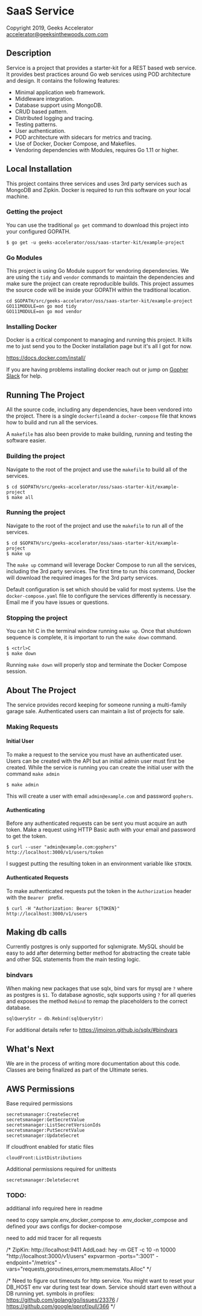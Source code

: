 # SaaS Service

Copyright 2019, Geeks Accelerator  
accelerator@geeksinthewoods.com.com


## Description

Service is a project that provides a starter-kit for a REST based web service. It provides best practices around Go web services using POD architecture and design. It contains the following features:

* Minimal application web framework.
* Middleware integration.
* Database support using MongoDB.
* CRUD based pattern.
* Distributed logging and tracing.
* Testing patterns.
* User authentication.
* POD architecture with sidecars for metrics and tracing.
* Use of Docker, Docker Compose, and Makefiles.
* Vendoring dependencies with Modules, requires Go 1.11 or higher.

## Local Installation

This project contains three services and uses 3rd party services such as MongoDB and Zipkin. Docker is required to run this software on your local machine.

### Getting the project

You can use the traditional `go get` command to download this project into your configured GOPATH.

```
$ go get -u geeks-accelerator/oss/saas-starter-kit/example-project
```

### Go Modules

This project is using Go Module support for vendoring dependencies. We are using the `tidy` and `vendor` commands to maintain the dependencies and make sure the project can create reproducible builds. This project assumes the source code will be inside your GOPATH within the traditional location.

```
cd $GOPATH/src/geeks-accelerator/oss/saas-starter-kit/example-project
GO111MODULE=on go mod tidy
GO111MODULE=on go mod vendor
```

### Installing Docker

Docker is a critical component to managing and running this project. It kills me to just send you to the Docker installation page but it's all I got for now.

https://docs.docker.com/install/

If you are having problems installing docker reach out or jump on [Gopher Slack](http://invite.slack.golangbridge.org/) for help.

## Running The Project

All the source code, including any dependencies, have been vendored into the project. There is a single `dockerfile`and a `docker-compose` file that knows how to build and run all the services.

A `makefile` has also been provide to make building, running and testing the software easier.

### Building the project

Navigate to the root of the project and use the `makefile` to build all of the services.

```
$ cd $GOPATH/src/geeks-accelerator/oss/saas-starter-kit/example-project
$ make all
```

### Running the project

Navigate to the root of the project and use the `makefile` to run all of the services.

```
$ cd $GOPATH/src/geeks-accelerator/oss/saas-starter-kit/example-project
$ make up
```

The `make up` command will leverage Docker Compose to run all the services, including the 3rd party services. The first time to run this command, Docker will download the required images for the 3rd party services.

Default configuration is set which should be valid for most systems. Use the `docker-compose.yaml` file to configure the services differently is necessary. Email me if you have issues or questions.

### Stopping the project

You can hit <ctrl>C in the terminal window running `make up`. Once that shutdown sequence is complete, it is important to run the `make down` command.

```
$ <ctrl>C
$ make down
```

Running `make down` will properly stop and terminate the Docker Compose session.

## About The Project

The service provides record keeping for someone running a multi-family garage sale. Authenticated users can maintain a list of projects for sale.


### Making Requests

#### Initial User

To make a request to the service you must have an authenticated user. Users can be created with the API but an initial admin user must first be created. While the service is running you can create the initial user with the command `make admin`

```
$ make admin
```

This will create a user with email `admin@example.com` and password `gophers`.

#### Authenticating

Before any authenticated requests can be sent you must acquire an auth token. Make a request using HTTP Basic auth with your email and password to get the token.

```
$ curl --user "admin@example.com:gophers" http://localhost:3000/v1/users/token
```

I suggest putting the resulting token in an environment variable like `$TOKEN`.

#### Authenticated Requests

To make authenticated requests put the token in the `Authorization` header with the `Bearer ` prefix.

```
$ curl -H "Authorization: Bearer ${TOKEN}" http://localhost:3000/v1/users
```


## Making db calls
Currently postgres is only supported for sqlxmigrate. MySQL should be easy to add after determing 
better method for abstracting the create table and other SQL statements from the main
testing logic. 

### bindvars
When making new packages that use sqlx, bind vars for mysql are `?` where as postgres is `$1`.
To database agnostic, sqlx supports using `?` for all queries and exposes the method `Rebind` to 
remap the placeholders to the correct database.

```go
sqlQueryStr = db.Rebind(sqlQueryStr)
```

For additional details refer to https://jmoiron.github.io/sqlx/#bindvars


## What's Next

We are in the process of writing more documentation about this code. Classes are being finalized as part of the Ultimate series.





## AWS Permissions

Base required permissions
```
secretsmanager:CreateSecret 
secretsmanager:GetSecretValue 
secretsmanager:ListSecretVersionIds 
secretsmanager:PutSecretValue 
secretsmanager:UpdateSecret 
```

If cloudfront enabled for static files
```
cloudFront:ListDistributions
```

Additional permissions required for unittests
```
secretsmanager:DeleteSecret
```




### TODO:
additianal info required here in readme

need to copy sample.env_docker_compose to .env_docker_compose and defined your aws configs for docker-compose

need to add mid tracer for all requests


/*
ZipKin: http://localhost:9411
AddLoad: hey -m GET -c 10 -n 10000 "http://localhost:3000/v1/users"
expvarmon -ports=":3001" -endpoint="/metrics" -vars="requests,goroutines,errors,mem:memstats.Alloc"
*/

/*
Need to figure out timeouts for http service.
You might want to reset your DB_HOST env var during test tear down.
Service should start even without a DB running yet.
symbols in profiles: https://github.com/golang/go/issues/23376 / https://github.com/google/pprof/pull/366
*/
